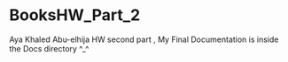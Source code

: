 # BooksHW_Part_2
Aya Khaled Abu-elhija HW second part   , 
My Final Documentation is inside the Docs directory ^_^
